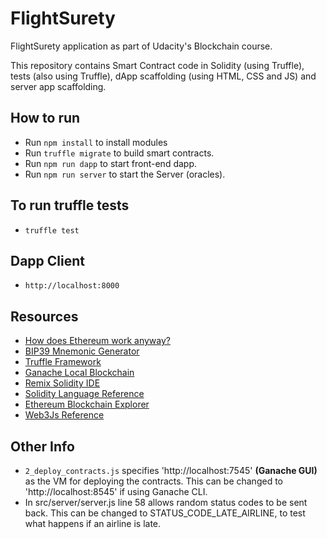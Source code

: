 # FlightSurety

FlightSurety application as part of Udacity's Blockchain course.

This repository contains Smart Contract code in Solidity (using Truffle), tests (also using Truffle), dApp scaffolding (using HTML, CSS and JS) and server app scaffolding.

## How to run

- Run `npm install` to install modules
- Run `truffle migrate` to build smart contracts.
- Run `npm run dapp` to start front-end dapp.
- Run `npm run server` to start the Server (oracles).

## To run truffle tests
- `truffle test`

## Dapp Client
- `http://localhost:8000`

## Resources

* [How does Ethereum work anyway?](https://medium.com/@preethikasireddy/how-does-ethereum-work-anyway-22d1df506369)
* [BIP39 Mnemonic Generator](https://iancoleman.io/bip39/)
* [Truffle Framework](http://truffleframework.com/)
* [Ganache Local Blockchain](http://truffleframework.com/ganache/)
* [Remix Solidity IDE](https://remix.ethereum.org/)
* [Solidity Language Reference](http://solidity.readthedocs.io/en/v0.4.24/)
* [Ethereum Blockchain Explorer](https://etherscan.io/)
* [Web3Js Reference](https://github.com/ethereum/wiki/wiki/JavaScript-API)

## Other Info
- `2_deploy_contracts.js` specifies 'http://localhost:7545' **(Ganache GUI)** as the VM for deploying the contracts. This can be changed to 'http://localhost:8545' if using Ganache CLI.
- In src/server/server.js line 58 allows random status codes to be sent back. This can be changed to STATUS_CODE_LATE_AIRLINE, to test what happens if an airline is late.
